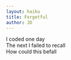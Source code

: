 ```yaml
---
layout: haiku
title: Forgetful
author: JD
---
```


I coded one day<br>
The next I failed to recall<br>
How could this befall<br>

